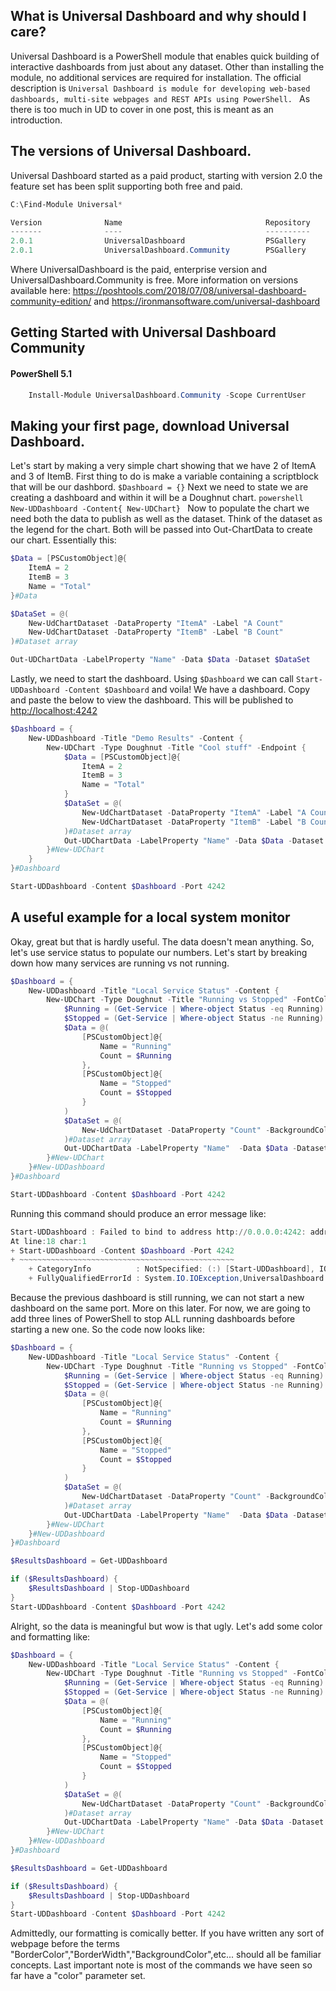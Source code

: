 ﻿## What is Universal Dashboard and why should I care?
Universal Dashboard is a PowerShell module that enables quick building of interactive dashboards from just about any dataset. Other than installing the module, no additional services are required for installation. The official description is `Universal Dashboard is module for developing web-based dashboards, multi-site webpages and REST APIs using PowerShell. ` As there is too much in UD to cover in one post, this is meant as an introduction.

## The versions of Universal Dashboard.
Universal Dashboard started as a paid product, starting with version 2.0 the feature set has been split supporting both free and paid.
```powershell
C:\Find-Module Universal*

Version              Name                                Repository           Description
-------              ----                                ----------           -----------
2.0.1                UniversalDashboard                  PSGallery            Cross-platform module for developing websites and REST APIs.
2.0.1                UniversalDashboard.Community        PSGallery            Cross-platform module for developing websites and REST APIs.
```
Where UniversalDashboard is the paid, enterprise version and UniversalDashboard.Community is free. More information on versions available here: https://poshtools.com/2018/07/08/universal-dashboard-community-edition/ and https://ironmansoftware.com/universal-dashboard

## Getting Started with Universal Dashboard Community
#### PowerShell 5.1
```powershell
    Install-Module UniversalDashboard.Community -Scope CurrentUser
```

## Making your first page, download Universal Dashboard.
Let's start by making a very simple chart showing that we have 2 of ItemA and 3 of ItemB. First thing to do is make a variable containing a scriptblock that will be our dashbord. ```$Dashboard = {}``` Next we need to state we are creating a dashboard and within it will be a Doughnut chart. ```powershell New-UDDashboard -Content{ New-UDChart} ``` Now to populate the chart we need both the data to publish as well as the dataset. Think of the dataset as the legend for the chart. Both will be passed into Out-ChartData to create our chart. Essentially this:
```powershell
$Data = [PSCustomObject]@{ 
    ItemA = 2
    ItemB = 3
    Name = "Total"
}#Data

$DataSet = @(
    New-UdChartDataset -DataProperty "ItemA" -Label "A Count"
    New-UdChartDataset -DataProperty "ItemB" -Label "B Count"
)#Dataset array

Out-UDChartData -LabelProperty "Name" -Data $Data -Dataset $DataSet
```
Lastly, we need to start the dashboard. Using ```$Dashboard``` we can call ```Start-UDDashboard -Content $Dashboard``` and voila! We have a dashboard. Copy and paste the below to view the dashboard. This will be published to [http://localhost:4242](FirstDashboard.png)
```powershell
$Dashboard = {
    New-UDDashboard -Title "Demo Results" -Content {
        New-UDChart -Type Doughnut -Title "Cool stuff" -Endpoint {
            $Data = [PSCustomObject]@{ 
                ItemA = 2
                ItemB = 3
                Name = "Total"
            }
            $DataSet = @(
                New-UdChartDataset -DataProperty "ItemA" -Label "A Count"
                New-UdChartDataset -DataProperty "ItemB" -Label "B Count"
            )#Dataset array
            Out-UDChartData -LabelProperty "Name" -Data $Data -Dataset $DataSet
        }#New-UDChart
    }
}#Dashboard

Start-UDDashboard -Content $Dashboard -Port 4242
```
## A useful example for a local system monitor
Okay, great but that is hardly useful. The data doesn't mean anything. So, let's use service status to populate our numbers. Let's start by breaking down how many services are running vs not running.
```powershell
$Dashboard = {
    New-UDDashboard -Title "Local Service Status" -Content {
        New-UDChart -Type Doughnut -Title "Running vs Stopped" -FontColor Black -Endpoint {
            $Running = (Get-Service | Where-object Status -eq Running).Count
            $Stopped = (Get-Service | Where-object Status -ne Running).Count
            $Data = @(
                [PSCustomObject]@{ 
                    Name = "Running"
                    Count = $Running
                },
                [PSCustomObject]@{ 
                    Name = "Stopped"
                    Count = $Stopped
                }
            )
            $DataSet = @(
                New-UdChartDataset -DataProperty "Count" -BackgroundColor Blue -HoverBackgroundColor Yellow
            )#Dataset array
            Out-UDChartData -LabelProperty "Name"  -Data $Data -Dataset $DataSet
        }#New-UDChart
    }#New-UDDashboard
}#Dashboard

Start-UDDashboard -Content $Dashboard -Port 4242
```
Running this command should produce an error message like:
```powershell
Start-UDDashboard : Failed to bind to address http://0.0.0.0:4242: address already in use.
At line:18 char:1
+ Start-UDDashboard -Content $Dashboard -Port 4242
+ ~~~~~~~~~~~~~~~~~~~~~~~~~~~~~~~~~~~~~~~~~~~~~~~~
    + CategoryInfo          : NotSpecified: (:) [Start-UDDashboard], IOException
    + FullyQualifiedErrorId : System.IO.IOException,UniversalDashboard.Cmdlets.StartDashboardCommand
```
Because the previous dashboard is still running, we can not start a new dashboard on the same port. More on this later. For now, we are going to add three lines of PowerShell to stop ALL running dashboards before starting a new one. So the code now looks like:
```powershell
$Dashboard = {
    New-UDDashboard -Title "Local Service Status" -Content {
        New-UDChart -Type Doughnut -Title "Running vs Stopped" -FontColor Black -Endpoint {
            $Running = (Get-Service | Where-object Status -eq Running).Count
            $Stopped = (Get-Service | Where-object Status -ne Running).Count
            $Data = @(
                [PSCustomObject]@{ 
                    Name = "Running"
                    Count = $Running
                },
                [PSCustomObject]@{ 
                    Name = "Stopped"
                    Count = $Stopped
                }
            )
            $DataSet = @(
                New-UdChartDataset -DataProperty "Count" -BackgroundColor Blue -HoverBackgroundColor Yellow
            )#Dataset array
            Out-UDChartData -LabelProperty "Name"  -Data $Data -Dataset $DataSet
        }#New-UDChart
    }#New-UDDashboard
}#Dashboard

$ResultsDashboard = Get-UDDashboard

if ($ResultsDashboard) {
    $ResultsDashboard | Stop-UDDashboard
}
Start-UDDashboard -Content $Dashboard -Port 4242
```
Alright, so the data is meaningful but wow is that ugly. Let's add some color and formatting like:
```powershell
$Dashboard = {
    New-UDDashboard -Title "Local Service Status" -Content {
        New-UDChart -Type Doughnut -Title "Running vs Stopped" -FontColor Black -Endpoint {
            $Running = (Get-Service | Where-object Status -eq Running).Count
            $Stopped = (Get-Service | Where-object Status -ne Running).Count
            $Data = @(
                [PSCustomObject]@{ 
                    Name = "Running"
                    Count = $Running
                },
                [PSCustomObject]@{ 
                    Name = "Stopped"
                    Count = $Stopped
                }
            )
            $DataSet = @(
                New-UdChartDataset -DataProperty "Count" -BackgroundColor Blue -HoverBackgroundColor Yellow -BorderColor Black -BorderWidth 5
            )#Dataset array
            Out-UDChartData -LabelProperty "Name" -Data $Data -Dataset $DataSet
        }#New-UDChart
    }#New-UDDashboard
}#Dashboard

$ResultsDashboard = Get-UDDashboard

if ($ResultsDashboard) {
    $ResultsDashboard | Stop-UDDashboard
}
Start-UDDashboard -Content $Dashboard -Port 4242
```
Admittedly, our formatting is comically better. If you have written any sort of webpage before the terms "BorderColor","BorderWidth","BackgroundColor",etc... should all be familiar concepts. Last important note is most of the commands we have seen so far have a "color" parameter set. 